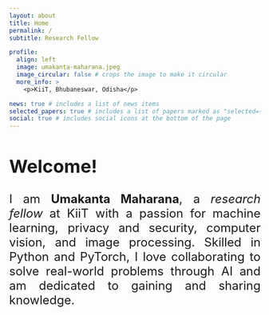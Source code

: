 ```yaml
---
layout: about
title: Home
permalink: /
subtitle: Research Fellow

profile:
  align: left
  image: umakanta-maharana.jpeg
  image_circular: false # crops the image to make it circular
  more_info: >
    <p>KiiT, Bhubaneswar, Odisha</p>

news: true # includes a list of news items
selected_papers: true # includes a list of papers marked as "selected={true}"
social: true # includes social icons at the bottom of the page
---
```


<div style="font-size: 1.5rem; text-align: justify;">
<h2>Welcome!</h2>
I am <b>Umakanta Maharana</b>, a <i>research fellow</i> at KiiT with a passion for machine learning, privacy and security, computer vision, and image processing. Skilled in Python and PyTorch, I love collaborating to solve real-world problems through AI and am dedicated to gaining and sharing knowledge.
</div>
